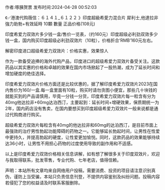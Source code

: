 <p>作者:啄胰贺票 发布时间:2024-04-28 00:52:03</p>
<p>《✅港澳代购薇信：６１４１_６１２２ 》印度超級希愛力混合片 犀利士,他達拉非 強力助勃+有效延時 10顆 數量 正品价格(108元) </p>
									<p>印度希爱力双效片多少钱一盒/售价一览表，（约160元）印度超级必利劲双效多少钱一盒，国内购买印度超级必利劲双效片（10粒），价格折合‘RMB’160元左右。</p><p></p><p>解密印度进口超级希爱力双效片：价格实惠，效果惊人</p><p></p><p></p><p>作为一款备受追捧的海外代购产品，印度进口的超级希爱力双效片备受关注。这款药品以其实惠的价格和卓越的效果在国内市场掀起了一股热潮，成为了延长时间和增加硬度的绝佳选择。</p><p></p><p>印度希爱力双效片价格方面还是比较优惠的，据了解印度希爱力双效片2023在国内售价为160/一盒.每一盒里面有10粒，购买时请勿贪图小便宜，那些几十块钱的就能买到的产品请慎用，毕竟一分钱一分货，印度希爱力双效片每一粒含有分为40mg他达拉非+60mg达泊西汀，主要起到：延长时间+增硬效果，保质期统一为2年，国内葯店没有售卖，在国内要想买到印度超级希爱力双效片一般来说都是通过代购商进行购买。</p><p></p><p>超级希爱力双效片每粒含有40mg的他达拉非和60mg的达泊西汀，是目前市面上最强效的治疗男性勃起功能障碍的药物之一。它能够延长勃起时间，让男性在性爱中更持久，并提高勃起的硬度，让性爱更加愉悦。同时，这款药品的效果能够持续达36小时，让男性不用担心药物的过度使用导致的副作用和不适感。</p><p></p><p>以上是印度希爱力双效价格相关信息讲解，如有想了解很多关于印度双效片，欢迎与我取得联系，批发零售，专业代购、七年老店，值得信赖。</p>				声明：本站所有文章均来自网络用户投稿，需要消费、投资的项目请注意识别真伪，谨防上当受骗，本站只负责信息刊登，不提供内容鉴别及纠纷问题。投稿内容若侵犯了您的权益请及时联系客服删除。				
